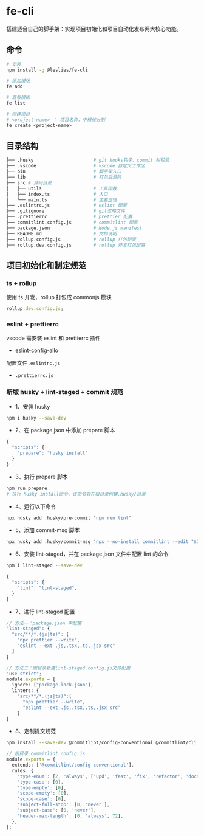 # fe-cli

搭建适合自己的脚手架：实现项目初始化和项目自动化发布两大核心功能。

## 命令

```bash
# 安装
npm install -g @leslies/fe-cli

# 添加模版
fe add

# 查看模板
fe list

# 创建项目
# <project-name> ： 项目名称，中横线分割
fe create <project-name>
```

## 目录结构

```bash
├── .husky                      # git hooks钩子，commit 时校验
├── .vscode                     # vscode 自定义工作区
├── bin                         # 脚手架入口
├── lib                         # 打包后源码
├── src # 源码目录
│   ├── utils                   # 工具函数
│   ├── index.ts                # 入口
│   └── main.ts                 # 主要逻辑
├── .eslintrc.js                # eslint 配置
├── .gitignore                  # git忽略文件
├── .prettierrc                 # prettier 配置
├── commitlint.config.js        # commitlint 配置
├── package.json                # Node.js manifest
├── README.md                   # 文档说明
├── rollup.config.js            # rollup 打包配置
├── rollup.dev.config.js        # rollup 开发打包配置

```

## 项目初始化和制定规范

### ts + rollup

使用 ts 开发，rollup 打包成 commonjs 模块

```ts
rollup.dev.config.js;
```

### eslint + prettierrc

vscode 需安装 eslint 和 prettierrc 插件

- [eslint-config-allo](https://github.com/AlloyTeam/eslint-config-alloy#typescript)

配置文件`.eslintrc.js`

- `.prettierrc.js`

### 新版 husky + lint-staged + commit 规范

- 1、安装 husky

```bash
npm i husky --save-dev
```

- 2、在 package.json 中添加 prepare 脚本

```ts
{
  "scripts": {
    "prepare": "husky install"
  }
}
```

- 3、执行 prepare 脚本

```bash
npm run prepare
# 执行 husky install命令，该命令会在根目录创建.husky/目录
```

- 4、运行以下命令

```bash
npx husky add .husky/pre-commit "npm run lint"
```

- 5、添加 commit-msg 脚本

```bash
npx husky add .husky/commit-msg 'npx --no-install commitlint --edit "$1"'
```

- 6、安装 lint-staged，并在 package.json 文件中配置 lint 的命令

```bash
npm i lint-staged --save-dev
```

```ts
{
  "scripts": {
    "lint": "lint-staged",
  }
}
```

- 7、进行 lint-staged 配置

```ts
// 方法一：package.json 中配置
"lint-staged": {
  "src/**/*.(js|ts)": [
    "npx prettier --write",
    "eslint --ext .js,.tsx,.ts,.jsx src"
  ]
}
```

```ts
// 方法二：跟目录新建lint-staged.config.js文件配置
"use strict";
module.exports = {
  ignore: ["package-lock.json"],
  linters: {
    "src/**/*.(js|ts)":[
      "npx prettier --write",
      "eslint --ext .js,.tsx,.ts,.jsx src"
    ]
}
```

- 8、定制提交规范

```bash
npm install --save-dev @commitlint/config-conventional @commitlint/cli
```

```ts
// 根目录 commitlint.config.js
module.exports = {
  extends: ['@commitlint/config-conventional'],
  rules: {
    'type-enum': [2, 'always', ['upd', 'feat', 'fix', 'refactor', 'docs', 'chore', 'style', 'revert']],
    'type-case': [0],
    'type-empty': [0],
    'scope-empty': [0],
    'scope-case': [0],
    'subject-full-stop': [0, 'never'],
    'subject-case': [0, 'never'],
    'header-max-length': [0, 'always', 72],
  },
};
```
